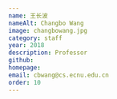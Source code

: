 ```yaml
---
name: 王长波
nameAlt: Changbo Wang
image: changbowang.jpg
category: staff
year: 2018
description: Professor
github:
homepage:
email: cbwang@cs.ecnu.edu.cn
order: 10
---
```


